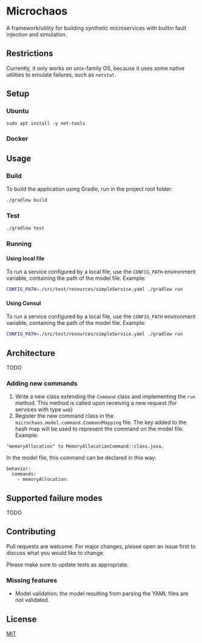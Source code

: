 # Microchaos

A framework/utility for building synthetic microservices with builtin fault injection and simulation.

## Restrictions

Currently, it only works on unix-family OS, because it uses some native utilities to emulate failures, such as `netstat`.  

## Setup

### Ubuntu

```
sudo apt install -y net-tools
```

### Docker

## Usage

### Build
To build the application using Gradle, run in the project root folder:

```bash
./gradlew build
```

### Test

```bash
./gradlew test
```


### Running

#### Using local file

To run a service configured by a local file, use the `CONFIG_PATH` environment variable, containing the path
of the model file. Example:

```bash 
CONFIG_PATH=./src/test/resources/simpleService.yaml ./gradlew run
``` 

#### Using Consul

To run a service configured by a local file, use the `CONFIG_PATH` environment variable, containing the path
of the model file. Example:

```bash 
CONFIG_PATH=./src/test/resources/simpleService.yaml ./gradlew run
``` 

## Architecture

TODO

### Adding new commands

1. Write a new class extending the `Command` class and implementing the `run` method. This method is called upon 
receiving a new request (for services with type `web`)
2. Register the new command class in the `microchaos.model.command.CommandMapping` file. The key added to the hash map 
will be used to represent the command on the model file. Example:
```
"memoryAllocation" to MemoryAllocationCommand::class.java,
``` 
In the model file, this command can be declared in this way:
```
behavior:
  commands:
    - memoryAllocation:
```

## Supported failure modes

TODO

## Contributing
Pull requests are welcome. For major changes, please open an issue first to discuss what you would like to change.

Please make sure to update tests as appropriate.

### Missing features

- Model validation: the model resulting from parsing the YAML files are not validated.  

## License
[MIT](https://choosealicense.com/licenses/mit/)